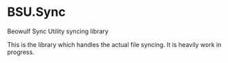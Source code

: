 # BSU.Sync
Beowulf Sync Utility syncing library 

This is the library which handles the actual file syncing. It is heavily work in progress. 
